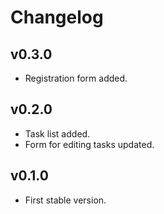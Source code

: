 # Changelog

## v0.3.0

- Registration form added.

## v0.2.0

- Task list added.
- Form for editing tasks updated.

## v0.1.0

- First stable version.